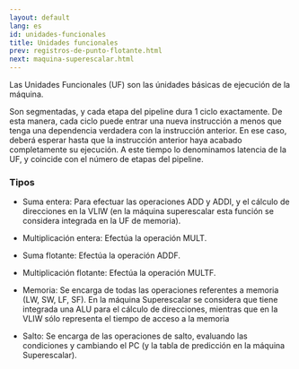 ```yaml
---
layout: default
lang: es
id: unidades-funcionales
title: Unidades funcionales
prev: registros-de-punto-flotante.html
next: maquina-superescalar.html
---
```


Las Unidades Funcionales (UF) son las únidades básicas de ejecución de la máquina.

Son segmentadas, y cada etapa del pipeline dura 1 ciclo exactamente. De esta manera, cada ciclo puede entrar una nueva instrucción a menos que tenga una dependencia verdadera con la instrucción anterior. En ese caso, deberá esperar hasta que la instrucción anterior haya acabado completamente su ejecución. A este tiempo lo denominamos latencia de la UF, y coincide con el número de etapas del pipeline.

### Tipos

* Suma entera: Para efectuar las operaciones ADD y ADDI, y el cálculo de direcciones en la VLIW (en la máquina superescalar esta función se considera integrada en la UF de memoria).

* Multiplicación entera: Efectúa la operación MULT.

* Suma flotante: Efectúa la operación ADDF.

* Multiplicación flotante: Efectúa la operación MULTF.

* Memoria: Se encarga de todas las operaciones referentes a memoria (LW, SW, LF, SF). En la máquina Superescalar se considera que tiene integrada una ALU para el cálculo de direcciones, mientras que en la VLIW sólo representa el tiempo de acceso a la memoria

* Salto: Se encarga de las operaciones de salto, evaluando las condiciones y cambiando el PC (y la tabla de predicción en la máquina Superescalar).